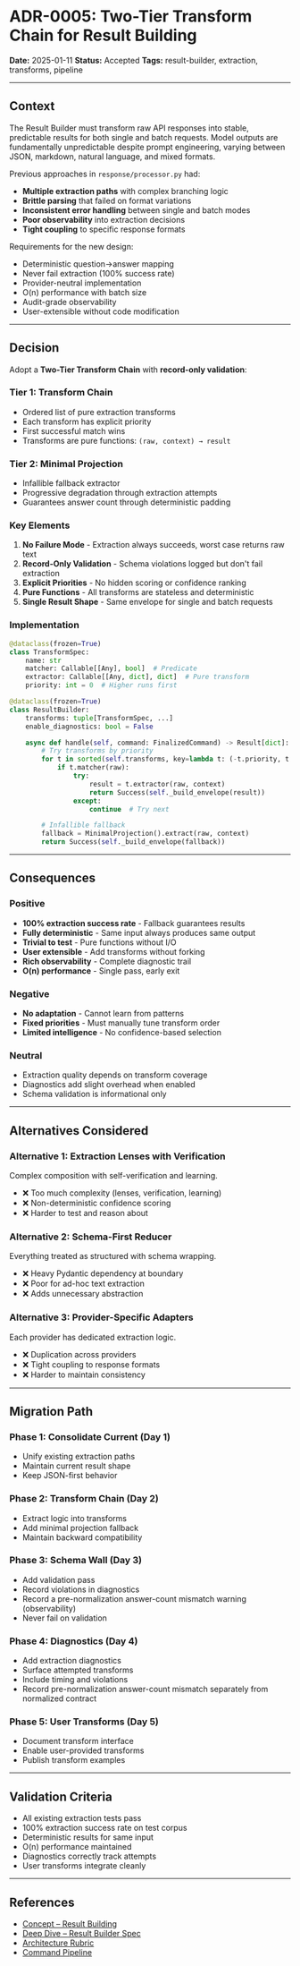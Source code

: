 # ADR-0005: Two-Tier Transform Chain for Result Building

**Date:** 2025-01-11
**Status:** Accepted
**Tags:** result-builder, extraction, transforms, pipeline

---

## Context

The Result Builder must transform raw API responses into stable, predictable results for both single and batch requests. Model outputs are fundamentally unpredictable despite prompt engineering, varying between JSON, markdown, natural language, and mixed formats.

Previous approaches in `response/processor.py` had:

- **Multiple extraction paths** with complex branching logic
- **Brittle parsing** that failed on format variations
- **Inconsistent error handling** between single and batch modes
- **Poor observability** into extraction decisions
- **Tight coupling** to specific response formats

Requirements for the new design:

- Deterministic question→answer mapping
- Never fail extraction (100% success rate)
- Provider-neutral implementation
- O(n) performance with batch size
- Audit-grade observability
- User-extensible without code modification

---

## Decision

Adopt a **Two-Tier Transform Chain** with **record-only validation**:

### Tier 1: Transform Chain

- Ordered list of pure extraction transforms
- Each transform has explicit priority
- First successful match wins
- Transforms are pure functions: `(raw, context) → result`

### Tier 2: Minimal Projection

- Infallible fallback extractor
- Progressive degradation through extraction attempts
- Guarantees answer count through deterministic padding

### Key Elements

1. **No Failure Mode** - Extraction always succeeds, worst case returns raw text
2. **Record-Only Validation** - Schema violations logged but don't fail extraction
3. **Explicit Priorities** - No hidden scoring or confidence ranking
4. **Pure Functions** - All transforms are stateless and deterministic
5. **Single Result Shape** - Same envelope for single and batch requests

### Implementation

```python
@dataclass(frozen=True)
class TransformSpec:
    name: str
    matcher: Callable[[Any], bool]  # Predicate
    extractor: Callable[[Any, dict], dict]  # Pure transform
    priority: int = 0  # Higher runs first

@dataclass(frozen=True)
class ResultBuilder:
    transforms: tuple[TransformSpec, ...]
    enable_diagnostics: bool = False

    async def handle(self, command: FinalizedCommand) -> Result[dict]:
        # Try transforms by priority
        for t in sorted(self.transforms, key=lambda t: (-t.priority, t.name)):
            if t.matcher(raw):
                try:
                    result = t.extractor(raw, context)
                    return Success(self._build_envelope(result))
                except:
                    continue  # Try next

        # Infallible fallback
        fallback = MinimalProjection().extract(raw, context)
        return Success(self._build_envelope(fallback))
```

---

## Consequences

### Positive

- **100% extraction success rate** - Fallback guarantees results
- **Fully deterministic** - Same input always produces same output
- **Trivial to test** - Pure functions without I/O
- **User extensible** - Add transforms without forking
- **Rich observability** - Complete diagnostic trail
- **O(n) performance** - Single pass, early exit

### Negative

- **No adaptation** - Cannot learn from patterns
- **Fixed priorities** - Must manually tune transform order
- **Limited intelligence** - No confidence-based selection

### Neutral

- Extraction quality depends on transform coverage
- Diagnostics add slight overhead when enabled
- Schema validation is informational only

---

## Alternatives Considered

### Alternative 1: Extraction Lenses with Verification

Complex composition with self-verification and learning.

- ❌ Too much complexity (lenses, verification, learning)
- ❌ Non-deterministic confidence scoring
- ❌ Harder to test and reason about

### Alternative 2: Schema-First Reducer

Everything treated as structured with schema wrapping.

- ❌ Heavy Pydantic dependency at boundary
- ❌ Poor for ad-hoc text extraction
- ❌ Adds unnecessary abstraction

### Alternative 3: Provider-Specific Adapters

Each provider has dedicated extraction logic.

- ❌ Duplication across providers
- ❌ Tight coupling to response formats
- ❌ Harder to maintain consistency

---

## Migration Path

### Phase 1: Consolidate Current (Day 1)

- Unify existing extraction paths
- Maintain current result shape
- Keep JSON-first behavior

### Phase 2: Transform Chain (Day 2)

- Extract logic into transforms
- Add minimal projection fallback
- Maintain backward compatibility

### Phase 3: Schema Wall (Day 3)

- Add validation pass
- Record violations in diagnostics
- Record a pre-normalization answer-count mismatch warning (observability)
- Never fail on validation

### Phase 4: Diagnostics (Day 4)

- Add extraction diagnostics
- Surface attempted transforms
- Include timing and violations
- Record pre-normalization answer-count mismatch separately from normalized contract

### Phase 5: User Transforms (Day 5)

- Document transform interface
- Enable user-provided transforms
- Publish transform examples

---

## Validation Criteria

- All existing extraction tests pass
- 100% extraction success rate on test corpus
- Deterministic results for same input
- O(n) performance maintained
- Diagnostics correctly track attempts
- User transforms integrate cleanly

---

## References

- [Concept – Result Building](../concepts/result-building.md)
- [Deep Dive – Result Builder Spec](../deep-dives/result-builder-spec.md)
- [Architecture Rubric](../architecture-rubric.md)
- [Command Pipeline](./ADR-0001-command-pipeline.md)
